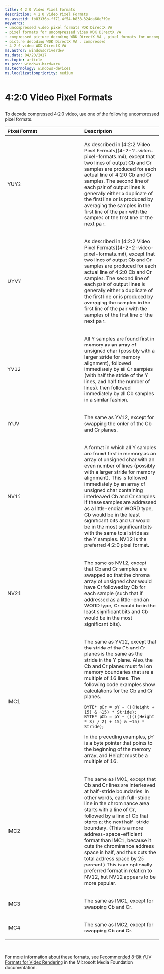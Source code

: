 ```yaml
---
title: 4 2 0 Video Pixel Formats
description: 4 2 0 Video Pixel Formats
ms.assetid: fb83336b-ff71-4f54-b833-324da60e7f9e
keywords:
- uncompressed video pixel formats WDK DirectX VA
- pixel formats for uncompressed video WDK DirectX VA
- compressed picture decoding WDK DirectX VA , pixel formats for uncompressed video
- picture decoding WDK DirectX VA , compressed
- 4 2 0 video WDK DirectX VA
ms.author: windowsdriverdev
ms.date: 04/20/2017
ms.topic: article
ms.prod: windows-hardware
ms.technology: windows-devices
ms.localizationpriority: medium
---
```


# 4:2:0 Video Pixel Formats


## <span id="ddk_4_2_0_video_pixel_formats_gg"></span><span id="DDK_4_2_0_VIDEO_PIXEL_FORMATS_GG"></span>


To decode compressed 4:2:0 video, use one of the following uncompressed pixel formats.

<table>
<colgroup>
<col width="50%" />
<col width="50%" />
</colgroup>
<thead>
<tr class="header">
<th align="left">Pixel Format</th>
<th align="left">Description</th>
</tr>
</thead>
<tbody>
<tr class="odd">
<td align="left"><p>YUY2</p></td>
<td align="left"><p>As described in [4:2:2 Video Pixel Formats](4-2-2-video-pixel-formats.md), except that two lines of output Cb and Cr samples are produced for each actual line of 4:2:0 Cb and Cr samples. The second line of each pair of output lines is generally either a duplicate of the first line or is produced by averaging the samples in the first line of the pair with the samples of the first line of the next pair.</p></td>
</tr>
<tr class="even">
<td align="left"><p>UYVY</p></td>
<td align="left"><p>As described in [4:2:2 Video Pixel Formats](4-2-2-video-pixel-formats.md), except that two lines of output Cb and Cr samples are produced for each actual line of 4:2:0 Cb and Cr samples. The second line of each pair of output lines is generally either a duplicate of the first line or is produced by averaging the samples in the first line of the pair with the samples of the first line of the next pair.</p></td>
</tr>
<tr class="odd">
<td align="left"><p>YV12</p></td>
<td align="left"><p>All Y samples are found first in memory as an array of unsigned char (possibly with a larger stride for memory alignment), followed immediately by all Cr samples (with half the stride of the Y lines, and half the number of lines), then followed immediately by all Cb samples in a similar fashion.</p></td>
</tr>
<tr class="even">
<td align="left"><p>IYUV</p></td>
<td align="left"><p>The same as YV12, except for swapping the order of the Cb and Cr planes.</p></td>
</tr>
<tr class="odd">
<td align="left"><p>NV12</p></td>
<td align="left"><p>A format in which all Y samples are found first in memory as an array of unsigned char with an even number of lines (possibly with a larger stride for memory alignment). This is followed immediately by an array of unsigned char containing interleaved Cb and Cr samples. If these samples are addressed as a little-endian WORD type, Cb would be in the least significant bits and Cr would be in the most significant bits with the same total stride as the Y samples. NV12 is the preferred 4:2:0 pixel format.</p></td>
</tr>
<tr class="even">
<td align="left"><p>NV21</p></td>
<td align="left"><p>The same as NV12, except that Cb and Cr samples are swapped so that the chroma array of unsigned char would have Cr followed by Cb for each sample (such that if addressed as a little-endian WORD type, Cr would be in the least significant bits and Cb would be in the most significant bits).</p></td>
</tr>
<tr class="odd">
<td align="left"><p>IMC1</p></td>
<td align="left"><p>The same as YV12, except that the stride of the Cb and Cr planes is the same as the stride in the Y plane. Also, the Cb and Cr planes must fall on memory boundaries that are a multiple of 16 lines. The following code examples show calculations for the Cb and Cr planes.</p>
<pre space="preserve"><code>BYTE* pCr = pY + (((Height + 15) & ~15) * Stride);
BYTE* pCb = pY + (((((Height * 3) / 2) + 15) & ~15) * Stride);</code></pre>
<p>In the preceding examples, pY is a byte pointer that points to the beginning of the memory array, and Height must be a multiple of 16.</p></td>
</tr>
<tr class="even">
<td align="left"><p>IMC2</p></td>
<td align="left"><p>The same as IMC1, except that Cb and Cr lines are interleaved at half-stride boundaries. In other words, each full-stride line in the chrominance area starts with a line of Cr, followed by a line of Cb that starts at the next half-stride boundary. (This is a more address-space-efficient format than IMC1, because it cuts the chrominance address space in half, and thus cuts the total address space by 25 percent.) This is an optionally preferred format in relation to NV12, but NV12 appears to be more popular.</p></td>
</tr>
<tr class="odd">
<td align="left"><p>IMC3</p></td>
<td align="left"><p>The same as IMC1, except for swapping Cb and Cr.</p></td>
</tr>
<tr class="even">
<td align="left"><p>IMC4</p></td>
<td align="left"><p>The same as IMC2, except for swapping Cb and Cr.</p></td>
</tr>
</tbody>
</table>

 

For more information about these formats, see [Recommended 8-Bit YUV Formats for Video Rendering](https://msdn.microsoft.com/library/windows/desktop/dd206750) in the Microsoft Media Foundation documentation.

 

 





